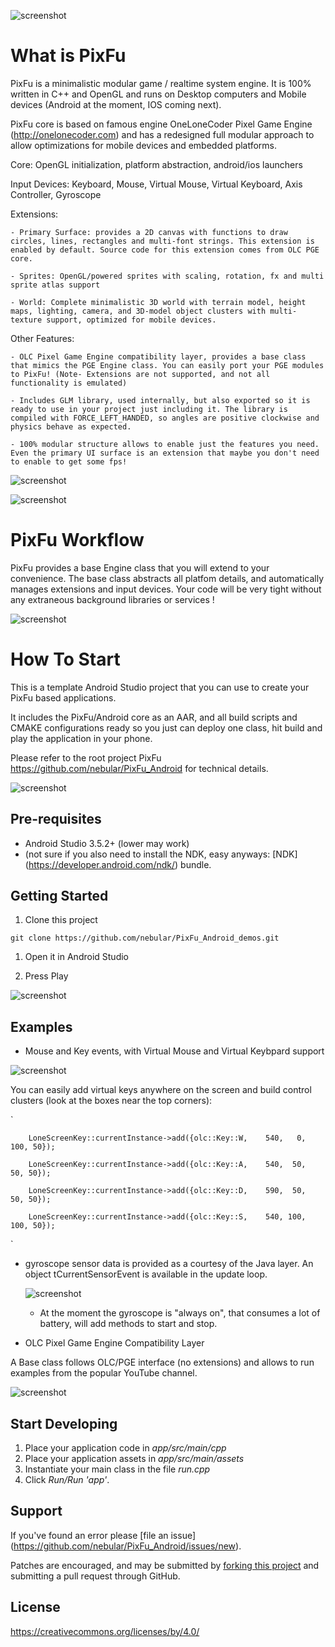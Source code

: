 ![screenshot](doc/img1.jpeg)

What is PixFu
=============

PixFu is a minimalistic modular game / realtime system engine. It is 100% written in C++ and OpenGL and runs on Desktop computers and Mobile devices (Android at the moment, IOS coming next).

PixFu core is based on famous engine OneLoneCoder Pixel Game Engine (http://onelonecoder.com) and has a redesigned full modular approach to allow optimizations for mobile devices and embedded platforms.

 Core: OpenGL initialization, platform abstraction, android/ios launchers

 Input Devices: Keyboard, Mouse, Virtual Mouse, Virtual Keyboard, Axis Controller, Gyroscope

 Extensions:

    - Primary Surface: provides a 2D canvas with functions to draw circles, lines, rectangles and multi-font strings. This extension is enabled by default. Source code for this extension comes from OLC PGE core. 
    
    - Sprites: OpenGL/powered sprites with scaling, rotation, fx and multi sprite atlas support

    - World: Complete minimalistic 3D world with terrain model, height maps, lighting, camera, and 3D-model object clusters with multi-texture support, optimized for mobile devices. 

Other Features:

    - OLC Pixel Game Engine compatibility layer, provides a base class that mimics the PGE Engine class. You can easily port your PGE modules to PixFu! (Note- Extensions are not supported, and not all functionality is emulated)

    - Includes GLM library, used internally, but also exported so it is ready to use in your project just including it. The library is compiled with FORCE_LEFT_HANDED, so angles are positive clockwise and physics behave as expected.
    
    - 100% modular structure allows to enable just the features you need. Even the primary UI surface is an extension that maybe you don't need to enable to get some fps!

![screenshot](doc/page2.png)

![screenshot](doc/page1.png)

PixFu Workflow
=============

PixFu provides a base Engine class that you will extend to your convenience. The base class abstracts all platfom details, and automatically manages extensions and input devices. 
Your code will be very tight without any extraneous background libraries or services !

![screenshot](doc/page3.png)


How To Start
=============

This is a template Android Studio project that you can use to create your PixFu based applications.

It includes the PixFu/Android core as an AAR, and all build scripts and CMAKE configurations ready so you just can deploy one class, hit build and play the application in your phone.

Please refer to the root project PixFu https://github.com/nebular/PixFu_Android for technical details.

![screenshot](doc/page4.png)

Pre-requisites
--------------

- Android Studio 3.5.2+ (lower may work)
- (not sure if you also need to install the NDK, easy anyways:  [NDK] (https://developer.android.com/ndk/) bundle.

Getting Started
---------------
1. Clone this project

`git clone https://github.com/nebular/PixFu_Android_demos.git
`
1. Open it in Android Studio

1. Press Play


![screenshot](doc/olcemu.jpeg)

Examples
--------------------------------------

- Mouse and Key events, with Virtual Mouse and Virtual Keybpard support

![screenshot](doc/img2.jpeg)

You can easily add virtual keys anywhere on the screen and build control clusters (look at the boxes near the top corners):

`		

        LoneScreenKey::currentInstance->add({olc::Key::W,    540,   0, 100, 50});

		LoneScreenKey::currentInstance->add({olc::Key::A,    540,  50,  50, 50});
		
		LoneScreenKey::currentInstance->add({olc::Key::D,    590,  50,  50, 50});
		
		LoneScreenKey::currentInstance->add({olc::Key::S,    540, 100, 100, 50});
`

 
- gyroscope sensor data is provided as a courtesy of the Java layer. An object tCurrentSensorEvent is available in the update loop.

  ![screenshot](doc/img3.png)

    - At the moment the gyroscope is "always on", that consumes a lot of battery, will add methods to start and stop.
    
- OLC Pixel Game Engine Compatibility Layer

A Base class follows OLC/PGE interface (no extensions) and allows to run examples from the popular YouTube channel.

  ![screenshot](doc/olcemu.png)

Start Developing
---------------
1. Place your application code in *app/src/main/cpp*
1. Place your application assets in *app/src/main/assets*
1. Instantiate your main class in the file *run.cpp*
1. Click *Run/Run 'app'*.


Support
-------
If you've found an error please [file an issue] (https://github.com/nebular/PixFu_Android/issues/new).

Patches are encouraged, and may be submitted by [forking this project](https://github.com/nebular/PixFu_Android/fork) and submitting a pull request through GitHub.

License
-------

https://creativecommons.org/licenses/by/4.0/
